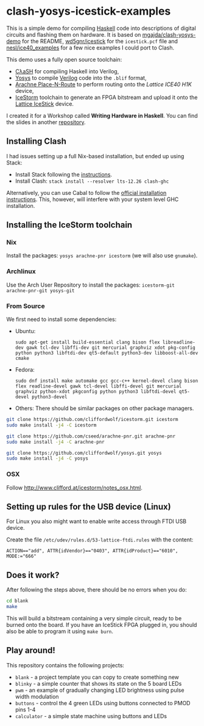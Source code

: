 clash-yosys-icestick-examples
=============================

This is a simple demo for compiling [Haskell](http://www.haskell.org)
code into descriptions of digital circuits and flashing them on hardware.
It is based on
[mgajda/clash-yosys-demo](https://github.com/mgajda/clash-yosys-demo)
for the README,
[wd5gnr/icestick](https://github.com/wd5gnr/icestick)
for the `icestick.pcf` file and
[nesl/ice40_examples](https://github.com/nesl/ice40_examples)
for a few nice examples I could port to Clash.

This demo uses a fully open source toolchain:

  * [CλaSH](http://www.clash-lang.org/)
    for compiling Haskell into Verilog,
  * [Yosys](http://www.clifford.at/yosys/)
    to compile [Verilog](https://en.wikipedia.org/wiki/Verilog) code into the
    `.blif` format,
  * [Arachne Place-N-Route](https://github.com/cseed/arachne-pnr)
    to perform routing onto the _Lattice ICE40 H1K_ device,
  * [IceStorm](http://www.clifford.at/icestorm/) toolchain
    to generate an FPGA bitstream and upload it onto the
    [Lattice IceStick](http://latticesemi.com/iCEstick) device.

I created it for a Workshop called **Writing Hardware in Haskell**.
You can find the slides in another [repository](https://github.com/mheinzel/writing-hardware-in-haskell).


Installing Clash
----------------

I had issues setting up a full Nix-based installation, but ended up using Stack:

* Install Stack following the [instructions](https://docs.haskellstack.org/en/stable/README/#how-to-install).
* Install Clash:
  `stack install --resolver lts-12.26 clash-ghc`

Alternatively, you can use Cabal to follow the [official installation instructions](https://clash-lang.org/downloads).
This, however, will interfere with your system level GHC installation.


Installing the IceStorm toolchain
---------------------------------

### Nix

Install the packages:
`yosys arachne-pnr icestorm`
(we will also use `gnumake`).

### Archlinux

Use the Arch User Repository to install the packages:
`icestorm-git arachne-pnr-git yosys-git`

### From Source

We first need to install some dependencies:
* Ubuntu:
  ```
  sudo apt-get install build-essential clang bison flex libreadline-dev gawk tcl-dev libffi-dev git mercurial graphviz xdot pkg-config python python3 libftdi-dev qt5-default python3-dev libboost-all-dev cmake
  ```
* Fedora:
  ```
  sudo dnf install make automake gcc gcc-c++ kernel-devel clang bison flex readline-devel gawk tcl-devel libffi-devel git mercurial graphviz python-xdot pkgconfig python python3 libftdi-devel qt5-devel python3-devel
  ```
* Others:
  There should be similar packages on other package managers.

```bash
git clone https://github.com/cliffordwolf/icestorm.git icestorm
sudo make install -j4 -C icestorm

git clone https://github.com/cseed/arachne-pnr.git arachne-pnr
sudo make install -j4 -C arachne-pnr

git clone https://github.com/cliffordwolf/yosys.git yosys
sudo make install -j4 -C yosys
```

### OSX

Follow <http://www.clifford.at/icestorm/notes_osx.html>.


Setting up rules for the USB device (Linux)
-------------------------------------------

For Linux you also might want to enable write access through FTDI USB device.

Create the file `/etc/udev/rules.d/53-lattice-ftdi.rules` with the content:

```
ACTION=="add", ATTR{idVendor}=="0403", ATTR{idProduct}=="6010", MODE:="666"
```

Does it work?
-------------

After following the steps above, there should be no errors when you do:

```bash
cd blank
make
```

This will build a bitstream containing a very simple circuit,
ready to be burned onto the board.
If you have an IceStick FPGA plugged in, you should also be able to program it
using `make burn`.

Play around!
------------

This repository contains the following projects:

  * `blank` - a project template you can copy to create something new
  * `blinky` - a simple counter that shows its state on the 5 board LEDs
  * `pwm` - an example of gradually changing LED brightness using pulse width modulation
  * `buttons` - control the 4 green LEDs using buttons connected to PMOD pins 1-4
  * `calculator` - a simple state machine using buttons and LEDs
